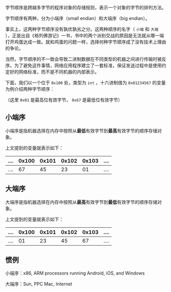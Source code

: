 字节顺序是跨越多字节的程序对象的存储规则，表示一个对象的字节的排列方法。

字节顺序有两种，分为小端序（small endian）和大端序（big endian）。

事实上，这两种字节顺序没有孰优孰劣之分。这两种顺序的名字（ `小端` 和 `大端` ），正是出自《格列佛游记》一书，书中的两个派别交战的原因是无法就从哪一端打开鸡蛋达成一致。就和鸡蛋的问题一样，选择何种字节顺序成了没有技术上理由的争论。

当然，字节顺序的不一致会导致二进制数据在不同类型的机器之间进行传输时被反序。为了避免这件事情，网络应用程序建立了一套标准，保证发送过程中是使用约定好的网络标准，而不是不同机器的内部表示。

下面，我们以一个位于 `0x100` 处，类型为 `int` ，十六进制值为 `0x01234567` 的变量为例介绍两种字节顺序：

（这里 `0x01` 是最高位有效字节， `0x67` 是最低位有效字节）

## 小端序

小端序是指机器选择在内存中按照从**最低**有效字节到**最高**有效字节的顺序存储对象。

上文提到的变量就表示如下：

| .... | 0x100 | 0x101 | 0x102 | 0x103 | .... |
| ---- | ----- | ----- | ----- | ----- | ---- |
| .... | 67    | 45    | 23    | 01    | .... |

## 大端序

大端序是指机器选择在内存中按照从**最高**有效字节到**最低**有效字节的顺序存储对象。

上文提到的变量就表示如下：

| .... | 0x100 | 0x101 | 0x102 | 0x103 | .... |
| ---- | ----- | ----- | ----- | ----- | ---- |
| .... | 01    | 23    | 45    | 67    | .... |

## 惯例

小端序：x86, ARM processors running Android, iOS, and Windows

大端序：Sun, PPC Mac, Internet
